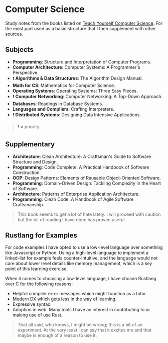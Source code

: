 # Computer Science

Study notes from the books listed on [Teach Yourself Computer Science](https://teachyourselfcs.com/).
For the most part used as a basic structure that I then supplement with other sources.

## Subjects

- **Programming**: Structure and Interpretation of Computer Programs.
- **Computer Architecture**: Computer Systems: A Programmer's Perspective.
- ❗ **Algorithms & Data Structures**: The Algorithm Design Manual.
- **Math for CS**: Mathematics for Computer Science.
- **Operating Systems**: Operating Systems: Three Easy Pieces.
- ❗ **Computer Networking**: Computer Networking: A Top-Down Approach.
- **Databases**: Readings in Database Systems.
- **Languages and Compilers**: Crafting Interpreters.
- ❗ **Distributed Systems**: Designing Data Intensive Applications.

> ❗ = priority

## Supplementary

- **Architecture**: Clean Architecture: A Craftsman's Guide to Software Structure and Design.
- **Programming**: Code Complete: A Practical Handbook of Software Construction.
- **OOP**: Design Patterns: Elements of Reusable Object-Oriented Software.
- **Programming**: Domain-Driven Design: Tackling Complexity in the Heart of Software.
- **Architecture**: Patterns of Enterprise Application Architecture.
- **Programming**: Clean Code: A Handbook of Agile Software Craftsmanship.

> This book seems to get a lot of hate lately. I will proceed with caution but the bit of reading I have done has proven useful.

## Rustlang for Examples

For code examples I have opted to use a low-level language over something like Javascript or Python. Using a high-level language to implement a linked-list for example feels counter-intuitive, and the language would not care about lower level details like memory management, which is a key point of this learning exercise.

When it comes to choosing a low-level language, I have chosen Rustlang over C for the following reasons:

- Helpful compiler error messages which might function as a tutor.
- Modern DX which gets less in the way of learning.
- Expressive syntax.
- Adoption in web. Many tools I have an interest in contributing to or making use of use Rust.

> That all said, who knows, I might be wrong; this is a bit of an experiment. At the very least I can say that it excites me and that maybe is enough of a reason to use it.
